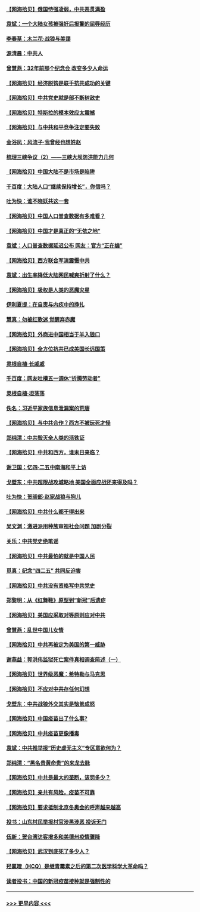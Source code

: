 #### [【网海拾贝】俄国恃强凌弱，中共恶贯满盈](../pages/nsc993/n12936626.md?t=05102001) 
#### [袁斌：一个大陆女孩被强奸后报警的屈辱经历](../pages/nsc993/n12936547.md?t=05102001) 
#### [李春草：木兰花·战狼与美谍](../pages/nsc993/n12935995.md?t=05102001) 
#### [源清晨：中共人](../pages/nsc993/n12935589.md?t=05102001) 
#### [曾慧燕：32年前那个纪念会 改变多少人命运](../pages/nsc993/n12934233.md?t=05102001) 
#### [【网海拾贝】经济脱钩是联手抗共成功的关键](../pages/nsc993/n12934176.md?t=05102001) 
#### [【网海拾贝】中共党史就是部不断树敌史](../pages/nsc993/n12932844.md?t=05102001) 
#### [【网海拾贝】特斯拉的模本效应太震撼](../pages/nsc993/n12925626.md?t=05102001) 
#### [【网海拾贝】与中共和平竞争注定要失败](../pages/nsc993/n12923326.md?t=05102001) 
#### [金浴凤：风流子‧我曾经也想姓赵](../pages/nsc993/n12920911.md?t=05102001) 
#### [梳理三峡争议（2）——三峡大坝防洪能力几何](../pages/nsc993/n12920173.md?t=05102001) 
#### [【网海拾贝】中国大陆不是市场是陷阱](../pages/nsc993/n12920143.md?t=05102001) 
#### [千百度：大陆人口“继续保持增长”，你信吗？](../pages/nsc993/n12918946.md?t=05102001) 
#### [吐为快：谁不晓妖共这一套](../pages/nsc993/n12918941.md?t=05102001) 
#### [【网海拾贝】中国人口普查数据有多难看？](../pages/nsc993/n12917822.md?t=05102001) 
#### [【网海拾贝】中国才是真正的“无依之地”](../pages/nsc993/n12915845.md?t=05102001) 
#### [袁斌：人口普查数据延迟公布 网友：官方“正在编”](../pages/nsc993/n12915748.md?t=05102001) 
#### [【网海拾贝】西方联合军演震慑中共](../pages/nsc993/n12913466.md?t=05102001) 
#### [袁斌：出生率降低大陆网民喊爽折射了什么？](../pages/nsc993/n12913365.md?t=05102001) 
#### [【网海拾贝】极权是人类的恶魔灾星](../pages/nsc993/n12910697.md?t=05102001) 
#### [伊利夏提：在自责与内疚中的挣扎](../pages/nsc993/n12910493.md?t=05102001) 
#### [慧真：勿被红歌迷 觉醒弃赤魔](../pages/nsc993/n12910485.md?t=05102001) 
#### [【网海拾贝】外商进中国相当于羊入狼口](../pages/nsc993/n12908274.md?t=05102001) 
#### [【网海拾贝】全方位抗共已成美国长远国策](../pages/nsc993/n12906878.md?t=05102001) 
#### [灵根自植‧长戚戚](../pages/nsc993/n12905585.md?t=05102001) 
#### [千百度：网友吐槽五一调休“折腾劳动者”](../pages/nsc993/n12905934.md?t=05102001) 
#### [灵根自植‧坦荡荡](../pages/nsc993/n12905562.md?t=05102001) 
#### [佚名：习近平家族信息泄漏案的荒唐](../pages/nsc993/n12904705.md?t=05102001) 
#### [【网海拾贝】与中共合作？西方不被玩死才怪](../pages/nsc993/n12903873.md?t=05102001) 
#### [郑纯清：中共毁灭全人类的活铁证](../pages/nsc993/n12903785.md?t=05102001) 
#### [【网海拾贝】中共和西方，谁末日来临？](../pages/nsc993/n12903482.md?t=05102001) 
#### [谢卫国：忆四‧二五中南海和平上访](../pages/nsc993/n12902192.md?t=05102001) 
#### [戈壁东：中共超限战攻城略地 美国全面应战还来得及吗？](../pages/nsc993/n12902297.md?t=05102001) 
#### [吐为快：贺骄郎‧赵家战狼与狗儿](../pages/nsc993/n12902280.md?t=05102001) 
#### [【网海拾贝】中共什么都干得出来](../pages/nsc993/n12897500.md?t=05102001) 
#### [吴文渊：激进派用种族审视社会问题 加剧分裂](../pages/nsc993/n12893881.md?t=05102001) 
#### [关乐：中共党史绝笔谣](../pages/nsc993/n12897270.md?t=05102001) 
#### [【网海拾贝】中共最怕的就是中国人民](../pages/nsc993/n12894705.md?t=05102001) 
#### [觅真：纪念“四二五” 共同反迫害](../pages/nsc993/n12894553.md?t=05102001) 
#### [【网海拾贝】中共没有资格写中共党史](../pages/nsc993/n12892231.md?t=05102001) 
#### [郑黎明：从《红舞鞋》原型到“新冠”后遗症](../pages/nsc993/n12890469.md?t=05102001) 
#### [【网海拾贝】美国应采取对等原则应对中共](../pages/nsc993/n12889176.md?t=05102001) 
#### [曾慧燕：乱世中国儿女情](../pages/nsc993/n12887931.md?t=05102001) 
#### [【网海拾贝】中共再被定为美国的第一威胁](../pages/nsc993/n12887580.md?t=05102001) 
#### [谢燕益：郭洪伟监狱死亡案件真相调查简述（一）](../pages/nsc993/n12885648.md?t=05102001) 
#### [【网海拾贝】世界级恶魔：希特勒与马克思](../pages/nsc993/n12884062.md?t=05102001) 
#### [【网海拾贝】不应对中共存任何幻想](../pages/nsc993/n12881460.md?t=05102001) 
#### [戈壁东：中共战狼外交其实是恼羞成怒](../pages/nsc993/n12880392.md?t=05102001) 
#### [【网海拾贝】中国疫苗出了什么事?](../pages/nsc993/n12879124.md?t=05102001) 
#### [【网海拾贝】中共疫苗更像播毒](../pages/nsc993/n12876631.md?t=05102001) 
#### [袁斌：中共推举报“历史虚无主义”专区意欲何为？](../pages/nsc993/n12876530.md?t=05102001) 
#### [郑纯清：“黑名贵黄命贵”的来龙去脉](../pages/nsc993/n12875589.md?t=05102001) 
#### [【网海拾贝】中共是最大的垄断，该罚多少？](../pages/nsc993/n12874006.md?t=05102001) 
#### [【网海拾贝】亲共有风险，疫苗不可靠](../pages/nsc993/n12872224.md?t=05102001) 
#### [【网海拾贝】要求抵制北京冬奥会的呼声越来越高](../pages/nsc993/n12868962.md?t=05102001) 
#### [投书：山东村民举报村官涉黑涉恶 投诉无门](../pages/nsc993/n12869726.md?t=05102001) 
#### [伍新：贺台湾访客增多和美德州疫情骤降](../pages/nsc993/n12865651.md?t=05102001) 
#### [【网海拾贝】武汉到底死了多少人？](../pages/nsc993/n12863707.md?t=05102001) 
#### [羟氯喹（HCQ）是继青霉素之后的第二次医学科学大革命吗？](../pages/nsc993/n12638564.md?t=05102001) 
#### [读者投书：中国的新冠疫苗接种就是强制性的](../pages/nsc993/n12859932.md?t=05102001) 

----
#### [ >>> 更早内容 <<< ](../indexes/nsc993-earlier.md)
